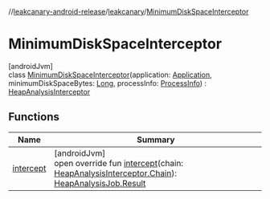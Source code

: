//[leakcanary-android-release](../../../index.md)/[leakcanary](../index.md)/[MinimumDiskSpaceInterceptor](index.md)

# MinimumDiskSpaceInterceptor

[androidJvm]\
class [MinimumDiskSpaceInterceptor](index.md)(application: [Application](https://developer.android.com/reference/kotlin/android/app/Application.html), minimumDiskSpaceBytes: [Long](https://kotlinlang.org/api/latest/jvm/stdlib/kotlin/-long/index.html), processInfo: [ProcessInfo](../-process-info/index.md)) : [HeapAnalysisInterceptor](../-heap-analysis-interceptor/index.md)

## Functions

| Name | Summary |
|---|---|
| [intercept](intercept.md) | [androidJvm]<br>open override fun [intercept](intercept.md)(chain: [HeapAnalysisInterceptor.Chain](../-heap-analysis-interceptor/-chain/index.md)): [HeapAnalysisJob.Result](../-heap-analysis-job/-result/index.md) |
